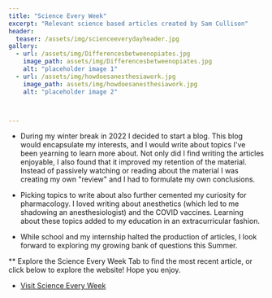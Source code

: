 ```yaml
---
title: "Science Every Week"
excerpt: "Relevant science based articles created by Sam Cullison"
header:
  teaser: /assets/img/scienceeverydayheader.jpg
gallery:
  - url: /assets/img/Differencesbetweenopiates.jpg
    image_path: assets/img/Differencesbetweenopiates.jpg
    alt: "placeholder image 1"
  - url: /assets/img/howdoesanesthesiawork.jpg
    image_path: assets/img/howdoesanesthesiawork.jpg
    alt: "placeholder image 2"



---
```


* During my winter break in 2022 I decided to start a blog. This blog would encapsulate my interests, and I would write about topics I've been yearning to learn more about. Not only did I find writing the articles enjoyable, I also found that it improved my retention of the material. Instead of passively watching or reading about the material I was creating my own "review" and I had to formulate my own conclusions. 

* Picking topics to write about also further cemented my curiosity for pharmacology. I loved writing about anesthetics (which led to me shadowing an anesthesiologist) and the COVID vaccines. Learning about these topics added to my education in an extracurricular fashion. 

* While school and my internship halted the production of articles, I look forward to exploring my growing bank of questions this Summer.


** Explore the Science Every Week Tab to find the most recent article, or click below to explore the website! Hope you enjoy.

* <a href="https://scienceeveryweek.godaddysites.com//"> Visit Science Every Week </a>

